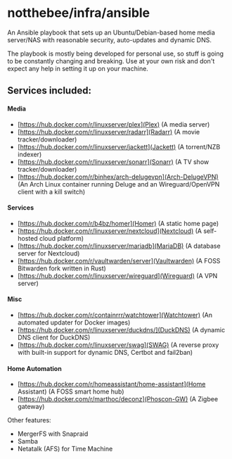 # notthebee/infra/ansible 

An Ansible playbook that sets up an Ubuntu/Debian-based home media server/NAS with reasonable security, auto-updates and dynamic DNS.

The playbook is mostly being developed for personal use, so stuff is going to be constantly changing and breaking. Use at your own risk and don't expect any help in setting it up on your machine.

## Services included:
#### Media
* [https://hub.docker.com/r/linuxserver/plex](Plex) (A media server)
* [https://hub.docker.com/r/linuxserver/radarr](Radarr) (A movie tracker/downloader)
* [https://hub.docker.com/r/linuxserver/jackett](Jackett) (A torrent/NZB indexer)
* [https://hub.docker.com/r/linuxserver/sonarr](Sonarr) (A TV show tracker/downloader)
* [https://hub.docker.com/r/binhex/arch-delugevpn](Arch-DelugeVPN) (An Arch Linux container running Deluge and an Wireguard/OpenVPN client with a kill switch)

#### Services
* [https://hub.docker.com/r/b4bz/homer](Homer) (A static home page)
* [https://hub.docker.com/r/linuxserver/nextcloud](Nextcloud) (A self-hosted cloud platform)
* [https://hub.docker.com/r/linuxserver/mariadb](MariaDB) (A database server for Nextcloud)
* [https://hub.docker.com/r/vaultwarden/server](Vaultwarden) (A FOSS Bitwarden fork written in Rust)
* [https://hub.docker.com/r/linuxserver/wireguard](Wireguard) (A VPN server)

#### Misc
* [https://hub.docker.com/r/containrrr/watchtower](Watchtower) (An automated updater for Docker images)
* [https://hub.docker.com/r/linuxserver/duckdns/](DuckDNS) (A dynamic DNS client for DuckDNS)
* [https://hub.docker.com/r/linuxserver/swag](SWAG) (A reverse proxy with built-in support for dynamic DNS, Certbot and fail2ban)

#### Home Automation
* [https://hub.docker.com/r/homeassistant/home-assistant](Home Assistant) (A FOSS smart home hub)
* [https://hub.docker.com/r/marthoc/deconz](Phoscon-GW) (A Zigbee gateway)


Other features:
* MergerFS with Snapraid
* Samba
* Netatalk (AFS) for Time Machine
